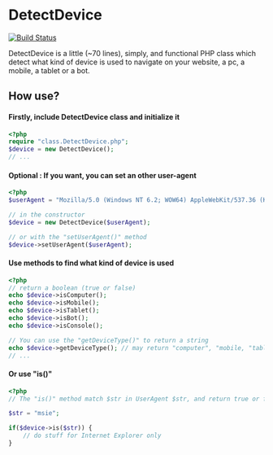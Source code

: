 DetectDevice 
============
[![Build Status](https://travis-ci.org/Kocal/DetectDevice.png?branch=master)](https://travis-ci.org/Kocal/DetectDevice)

DetectDevice is a little (~70 lines), simply, and functional PHP class which detect what kind of device is used to navigate on your website, a pc, a mobile, a tablet or a bot.


How use?
--------
#### Firstly, include DetectDevice class and initialize it
```php
<?php
require "class.DetectDevice.php";
$device = new DetectDevice();
// ...
```

#### Optional : If you want, you can set an other user-agent
```php
<?php
$userAgent = "Mozilla/5.0 (Windows NT 6.2; WOW64) AppleWebKit/537.36 (KHTML, like Gecko) Chrome/29.0.1547.66 Safari/537.36";

// in the constructor
$device = new DetectDevice($userAgent);

// or with the "setUserAgent()" method
$device->setUserAgent($userAgent);
```

#### Use methods to find what kind of device is used
```php
<?php
// return a boolean (true or false)
echo $device->isComputer();
echo $device->isMobile();
echo $device->isTablet();
echo $device->isBot();
echo $device->isConsole();

// You can use the "getDeviceType()" to return a string
echo $device->getDeviceType(); // may return "computer", "mobile, "tablet", "bot" or "console"
// ...
```

#### Or use "is()"
```php
<?php
// The "is()" method match $str in UserAgent $str, and return true or false

$str = "msie";

if($device->is($str)) {
    // do stuff for Internet Explorer only
}

```